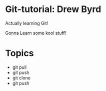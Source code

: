 # Git-tutorial: Drew Byrd 

Actually learning Git!

Gonna Learn some kool stuff!

# Topics
- git pull
- git push
- git clone
- git push
